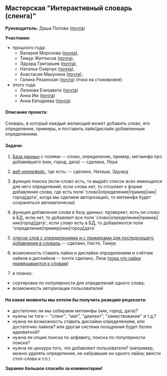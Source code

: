 ## Мастерская "Интерактивный словарь (сленга)"

**Руководитель:** Даша Попова ([почта](mailto:daschapopowa@gmail.com))

**Участники:**
* прошлого года:
  - Валерия Морозова ([почта](mailto:tito_alba@mail.ru)), 
  - Тимур Жетписов ([почта](mailto:volponebt@gmail.com)),
  - Эдуард Григорьев ([почта](mailto:happypuffin7@gmail.com)), 
  - Наталья Озерчук ([почта](mailto:fishow36@gmail.com)),
  - Анастасия Макунина ([почта](mailto:asetorn@gmail.com)),
  - Галина Рязанская ([почта](mailto:galka1999@gmail.com)) (пока на стажировке)
* этого года:
  - Леонова Елизавета ([почта](mailto:eeleonova_1@edu.hse.ru))
  - Анна Им ([почта](mailto:akim_1@edu.hse.ru))
  - Анна Евтодиева ([почта](mailto:aniatta1999@gmail.com))

#### Описание проекта:

Словарь, в который каждый желающий может добавить слово, его определение, примеры, и поставить лайк/дислайк добавленным определениям.

#### Задачи:

1. <a href="./db_maker/">База данных</a> с полями -- слово, определение, пример, метаинфа про добавившего (ник, город, дата) -- сделана, Лера

2. [веб-интерфейс](https://github.com/fishow36/Interactive-Dictionary), где есть: -- сделано, Наташа, Эдуард

3. функция поиска (если слово есть, то выдаёт список всех имеющихся для него определений; если слова нет, то отсылает к форме добавления слова, где есть поля 'слово|определение|пример|ник|город|дата', когда мы сделаем авторизацию, то метаинфа будет сохраняться автоматически)

4. функция добавления слова в базу данных: проверяет, есть ли слово в БД, если нет, то добавляет все поля 'слово|определение|пример|ник|город|дата'; если слово есть в БД, то добавляются поля 'определение|пример|ник|город|дата'

5. [список слов с определениями и с примерами для последующего добавления в словарь](https://docs.google.com/document/d/1Hsk6Wy5AaYlIgYOE2jQjxuJY2huhjQetD9_HcYsppNU/edit?usp=sharing) -- сделано, Настя, Тимур

6. возможность ставить лайки и дислайки определениям и счётчик лайков и дислайков -- почти сделано, Лиза ([пока что лайки привязываются к словам](https://github.com/luckysandra/Interactive-Dictionary))

7. в планах:
+ сортировка по популярности для определений одного слова;
+ возможность авторизации пользователей


#### На какие моменты мы хотели бы получить реакцию рецензета:

+ достаточно ли мы собираем метаинфы (ник, город, дата)?
+ нужны ли тэги -- "сленг", "мат", "диалект", "заимствование" и т.д.?
+ нужна ли возможность ставить дислайки определениям, или достаточно лайков? или другая система поощрения будет более адекватной?
+ нужна ли опция поиска по алфавиту, поиска по популярности поиска?
+ нужна ли цензура того, что добавляют пользователи? (например, можно удалять определения, не набравшие ни одного лайка; ввести стоп-слова и т.п.)

**Заранее большое спасибо за комментарии!**
